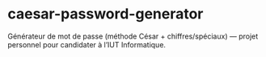 # caesar-password-generator
Générateur de mot de passe (méthode César + chiffres/spéciaux) — projet personnel pour candidater à l’IUT Informatique.
